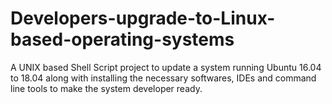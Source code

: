 # Developers-upgrade-to-Linux-based-operating-systems
A UNIX based Shell Script project to update a system running Ubuntu 16.04 to 18.04 along with installing the necessary softwares, IDEs and command line tools to make the system developer ready.
